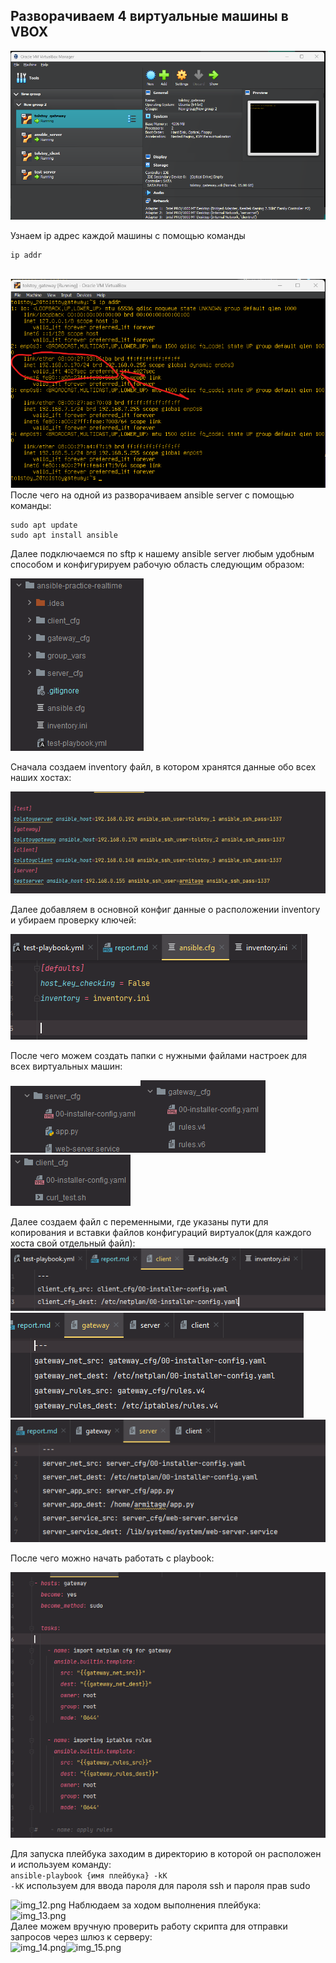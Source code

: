 ## Разворачиваем 4 виртуальные машины в VBOX

![img.png](Assets/img.png)

Узнаем ip адрес каждой машины с помощью команды <br>
``` 
ip addr
```
<br>![img_1.png](Assets/img_1.png)
После чего на одной из разворачиваем ansible server с помощью команды: <br>
``` 
sudo apt update
sudo apt install ansible
```
Далее подключаемся по sftp к нашему ansible server любым удобным способом и конфигурируем рабочую область следующим образом: <br>

![img_2.png](Assets/img_2.png) <br>

Сначала создаем inventory файл, в котором хранятся данные обо всех наших хостах: <br>

![img_3.png](Assets/img_3.png) <br>

Далее добавляем в основной конфиг данные о расположении inventory и убираем проверку ключей: <br>

![img_4.png](Assets/img_4.png) <br>

После чего можем создать папки с нужными файлами настроек для всех виртуальных машин: <br>

![img_5.png](Assets/img_5.png)![img_6.png](Assets/img_6.png)![img_7.png](Assets/img_7.png) <br>

Далее создаем файл с переменными, где указаны пути для копирования и вставки файлов конфигураций виртуалок(для каждого хоста свой отдельный файл): <br>
![img_8.png](Assets/img_8.png)![img_9.png](Assets/img_9.png)![img_10.png](Assets/img_10.png) <br>

После чего можно начать работать с playbook: <br>

![img_11.png](Assets/img_11.png)

Для запуска плейбука заходим в директорию в которой он расположен и используем команду: <br>
``` ansible-playbook {имя плейбука} -kK ``` <br>
``` -kK ``` используем для ввода пароля для пароля ssh и пароля прав sudo <br>

![img_12.png](Assets/img_12.png)
Наблюдаем за ходом выполнения плейбука: <br>
![img_13.png](Assets/img_13.png) <br>
Далее можем вручную проверить работу скрипта для отправки запросов через шлюз к серверу: <br>
![img_14.png](Assets/img_14.png)![img_15.png](Assets/img_15.png)
<br>


